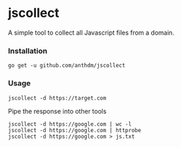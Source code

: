 # jscollect

A simple tool to collect all Javascript files from a domain.

### Installation
```
go get -u github.com/anthdm/jscollect
```

### Usage

```
jscollect -d https://target.com
```

Pipe the response into other tools
```
jscollect -d https://google.com | wc -l
jscollect -d https://google.com | httprobe
jscollect -d https://google.com > js.txt
```